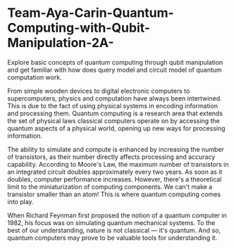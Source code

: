

# Team-Aya-Carin-Quantum-Computing-with-Qubit-Manipulation-2A-
Explore basic concepts of quantum computing through qubit manipulation and get familiar with how does query model and circuit model of quantum computation work. 

From simple wooden devices to digital electronic computers to supercomputers, physics and computation have always been intertwined. This is due to the fact of using physical systems in encoding information and processing them. Quantum computing is a research area that extends the set of physical laws classical computers operate on by accessing the quantum aspects of a physical world, opening up new ways for processing information. 

The ability to simulate and compute is enhanced by increasing the number of transistors, as their number directly affects processing and accuracy capability. According to Moore's Law, the maximum number of transistors in an integrated circuit doubles approximately every two years. As soon as it doubles, computer performance increases. However, there's a theoretical limit to the miniaturization of computing components. We can't make a transistor smaller than an atom! This is where quantum computing comes into play. 

When Richard Feynman first proposed the notion of a quantum computer in 1982, his focus was on simulating quantum mechanical systems. To the best of our understanding, nature is not classical — it's quantum. And so, quantum computers may prove to be valuable tools for understanding it.

